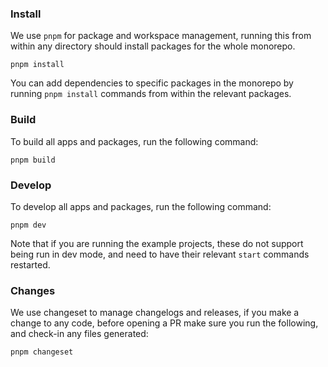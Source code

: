 ### Install

We use `pnpm` for package and workspace management,
running this from within any directory should install packages
for the whole monorepo.

```
pnpm install
```

You can add dependencies to specific packages in the monorepo by running
`pnpm install` commands from within the relevant packages.

### Build

To build all apps and packages, run the following command:

```
pnpm build
```

### Develop

To develop all apps and packages, run the following command:

```
pnpm dev
```

Note that if you are running the example projects,
these do not support being run in dev mode,
and need to have their relevant `start` commands restarted.

### Changes

We use changeset to manage changelogs and releases,
if you make a change to any code,
before opening a PR make sure you run the following,
and check-in any files generated:

```
pnpm changeset
```
